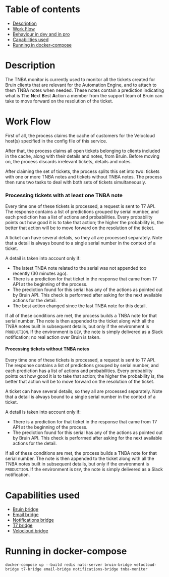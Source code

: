 # Table of contents
  * [Description](#description)
  * [Work Flow](#work-flow)
  * [Behaviour in dev and in pro](#behaviour-in-development-and-in-production)
  * [Capabilities used](#capabilities-used) 
  * [Running in docker-compose](#running-in-docker-compose)

# Description
The TNBA monitor is currently used to monitor all the tickets created for Bruin clients that are relevant
for the Automation Engine, and to attach to them TNBA notes when needed. These notes contain a prediction
indicating what is **T**he **N**ext **B**est **A**ction a member from the support team of Bruin can take to
move forward on the resolution of the ticket.

# Work Flow
First of all, the process claims the cache of customers for the Velocloud host(s) specified in the config file
of this service.

After that, the process claims all open tickets belonging to clients included in the cache, along with their
details and notes, from Bruin. Before moving on, the process discards irrelevant tickets, details and notes.

After claiming the set of tickets, the process splits this set into two: tickets with one or more TNBA notes and
tickets without TNBA notes. The process then runs two tasks to deal with both sets of tickets simultaneously.

### Processing tickets with at least one TNBA note
Every time one of these tickets is processed, a request is sent to T7 API. The response contains
a list of predictions grouped by serial number, and each prediction has a list of actions and probabilities.
Every probability points out how good it is to take that action; the higher the probability is, the better
that action will be to move forward on the resolution of the ticket.

A ticket can have several details, so they all are processed separately. Note that a detail is always
bound to a single serial number in the context of a ticket.

A detail is taken into account only if:
- The latest TNBA note related to the serial was not appended too recently (30 minutes ago).
- There is a prediction for that ticket in the response that came from T7 API at the beginning of the process.
- The prediction found for this serial has any of the actions as pointed out by Bruin API. This check is
  performed after asking for the next available actions for the detail.
- The best action changed since the last TNBA note for this detail.

If all of these conditions are met, the process builds a TNBA note for that serial number.
The note is then appended to the ticket along with all the TNBA notes built in subsequent details, but only
if the environment is `PRODUCTION`. If the environment is `DEV`,  the note is simply delivered
as a Slack notification; no real action over Bruin is taken.

#### Processing tickets without TNBA notes
Every time one of these tickets is processed, a request is sent to T7 API. The response contains
a list of predictions grouped by serial number, and each prediction has a list of actions and probabilities.
Every probability points out how good it is to take that action; the higher the probability is, the better
that action will be to move forward on the resolution of the ticket.

A ticket can have several details, so they all are processed separately. Note that a detail is always
bound to a single serial number in the context of a ticket.

A detail is taken into account only if:
- There is a prediction for that ticket in the response that came from T7 API at the beginning of the process.
- The prediction found for this serial has any of the actions as pointed out by Bruin API. This check is
  performed after asking for the next available actions for the detail.

If all of these conditions are met, the process builds a TNBA note for that serial number.
The note is then appended to the ticket along with all the TNBA notes built in subsequent details, but only
if the environment is `PRODUCTION`. If the environment is `DEV`,  the note is simply delivered
as a Slack notification.

# Capabilities used
- [Bruin bridge](../bruin-bridge/README.md)
- [Email bridge](../email-bridge/README.md)
- [Notifications bridge](../notifications-bridge/README.md)
- [T7 bridge](../t7-bridge/README.md)
- [Velocloud bridge](../velocloud-bridge/README.md)

# Running in docker-compose
`docker-compose up --build redis nats-server bruin-bridge velocloud-bridge t7-bridge email-bridge notifications-bridge tnba-monitor`
